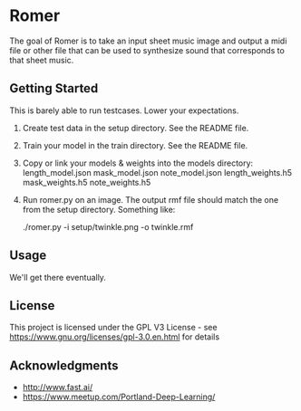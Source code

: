 # Romer

The goal of Romer is to take an input sheet music image and output a midi file or other file that can be used to synthesize sound that corresponds to that sheet music.

## Getting Started

This is barely able to run testcases.  Lower your expectations.

1. Create test data in the setup directory.  See the README file.
2. Train your model in the train directory.  See the README file.
3. Copy or link your models & weights into the models directory:
   length_model.json  mask_model.json  note_model.json
   length_weights.h5  mask_weights.h5  note_weights.h5
4. Run romer.py on an image.  The output rmf file should match the one from the setup directory.  Something like:

   ./romer.py -i setup/twinkle.png -o twinkle.rmf

## Usage

We'll get there eventually.

## License

This project is licensed under the GPL V3 License - see https://www.gnu.org/licenses/gpl-3.0.en.html for details

## Acknowledgments

* http://www.fast.ai/
* https://www.meetup.com/Portland-Deep-Learning/
